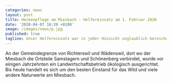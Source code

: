 ```yaml
---
categories: news
layout: post
title: Heckenpflege am Miesbach - Helfereinsatz am 1. Februar 2020
date: '2020-04-07 16:20 +0100'
image: /images/news/p.jpg
published: true
tagline: Unser Helfereinsatz war in jeder Hinsicht unglaublich bereichernd. 
---
```


An der Gemeindegrenze von Richterswil und Wädenswil, dort wo der Miesbach die Ortsteile Samstagern und Schönenberg verbindet, wurde
vor einigen Jahrzehnten ein Landwirtschaftsbetrieb ökologisch ausgerichtet. Bis heute handelt es sich um den besten Einstand für das Wild und viele andere Naturwerte am
Miesbach.


